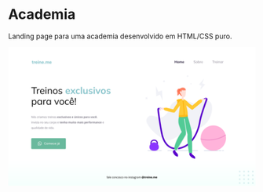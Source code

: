 # Academia

Landing page para uma academia desenvolvido em HTML/CSS puro.

<img src="images/landingpage.png" alt="imagem da landing page">
